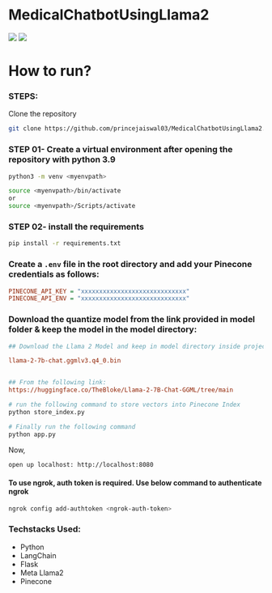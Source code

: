 # MedicalChatbotUsingLlama2

![](E:\Self\MedicalChatbotUsingLlama2\static\images\medical-chatbot-demo-screenshot-1.png)
![](E:\Self\MedicalChatbotUsingLlama2\static\images\medical-chatbot-demo-screenshot.png)

# How to run?

### STEPS:

Clone the repository

```bash
git clone https://github.com/princejaiswal03/MedicalChatbotUsingLlama2.git
```

### STEP 01- Create a virtual environment after opening the repository with python 3.9

```bash
python3 -m venv <myenvpath>
```

```bash
source <myenvpath>/bin/activate
or 
source <myenvpath>/Scripts/activate

```

### STEP 02- install the requirements

```bash
pip install -r requirements.txt
```

### Create a `.env` file in the root directory and add your Pinecone credentials as follows:

```ini
PINECONE_API_KEY = "xxxxxxxxxxxxxxxxxxxxxxxxxxxxx"
PINECONE_API_ENV = "xxxxxxxxxxxxxxxxxxxxxxxxxxxxx"
```

### Download the quantize model from the link provided in model folder & keep the model in the model directory:

```ini
## Download the Llama 2 Model and keep in model directory inside project root directory:

llama-2-7b-chat.ggmlv3.q4_0.bin


## From the following link:
https://huggingface.co/TheBloke/Llama-2-7B-Chat-GGML/tree/main
```

```bash
# run the following command to store vectors into Pinecone Index
python store_index.py
```

```bash
# Finally run the following command
python app.py
```

Now,

```bash
open up localhost: http://localhost:8080
```

#### To use ngrok, auth token is required. Use below command to authenticate ngrok

```bash
ngrok config add-authtoken <ngrok-auth-token>

```

### Techstacks Used:

- Python
- LangChain
- Flask
- Meta Llama2
- Pinecone